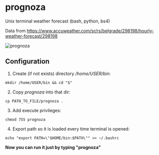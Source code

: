 # prognoza
Unix terminal weather forecast (bash, python, bs4)

Data from https://www.accuweather.com/sr/rs/belgrade/298198/hourly-weather-forecast/298198

![prognoza](https://user-images.githubusercontent.com/31278778/57962938-d10fd900-791d-11e9-996a-084f6495edd4.png)

## Configuration

1. Create (if not exists) directory */home/USER/bin*:
``` 
mkdir /home/USER/bin && cd "$"
```
2. Copy *prognoza* into that dir:
```
cp PATH_TO_FILE/prognoza .
```
3. Add execute privileges:
```
chmod 755 prognoza
```
4. Export path so it is loaded every time terminal is opened:
```
echo "export PATH=\"$HOME/bin:$PATH\"" >> ~/.bashrc
```

**Now you can run it just by typing "prognoza"**

